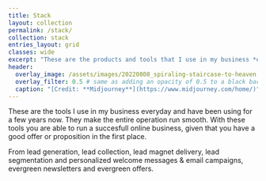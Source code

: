 ```yaml
---
title: Stack
layout: collection
permalink: /stack/
collection: stack
entries_layout: grid
classes: wide
excerpt: "These are the products and tools that I use in my business *everyday* to make everything run smooth."
header:
  overlay_image: /assets/images/20220808_spiraling-staircase-to-heaven.jpg
  overlay_filter: 0.5 # same as adding an opacity of 0.5 to a black background
  caption: "[Credit: **Midjourney**](https://www.midjourney.com/home/)"
---
```


These are the tools I use in my business everyday and have been using for a few years now. They make the entire operation run smooth. With these tools you are able to run a succesfull online business, given that you have a good offer or proposition in the first place.

>
From lead generation, lead collection, lead magnet delivery, lead segmentation and personalized welcome messages & email campaigns, evergreen newsletters and evergreen offers. 